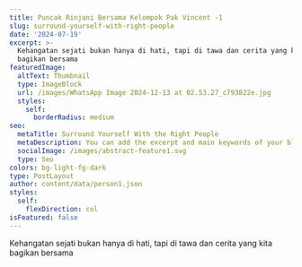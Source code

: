 ```yaml
---
title: Puncak Rinjani Bersama Kelompok Pak Vincent -1
slug: surround-yourself-with-right-people
date: '2024-07-19'
excerpt: >-
  Kehangatan sejati bukan hanya di hati, tapi di tawa dan cerita yang kita
  bagikan bersama
featuredImage:
  altText: Thumbnail
  type: ImageBlock
  url: /images/WhatsApp Image 2024-12-13 at 02.53.27_c793822e.jpg
  styles:
    self:
      borderRadius: medium
seo:
  metaTitle: Surround Yourself With the Right People
  metaDescription: You can add the excerpt and main keywords of your blog post here.
  socialImage: /images/abstract-feature1.svg
  type: Seo
colors: bg-light-fg-dark
type: PostLayout
author: content/data/person1.json
styles:
  self:
    flexDirection: col
isFeatured: false
---
```


Kehangatan sejati bukan hanya di hati, tapi di tawa dan cerita yang kita bagikan bersama

